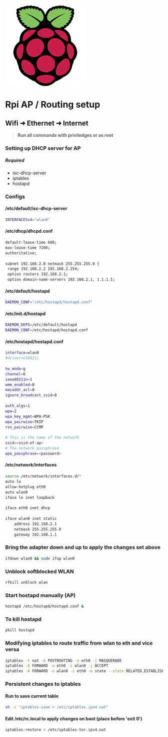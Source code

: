 [![](https://raw.githubusercontent.com/iiiypuk/rpi-icon/master/256.png)]()

# Rpi AP / Routing setup
## Wifi ➜ Ethernet ➜ Internet

> **Run all commands with priviledges or as root**

### Setting up DHCP server for AP
##### Required
- isc-dhcp-server
- iptables
- hostapd

### Configs
#### /etc/default/isc-dhcp-server
```sh
INTERFACESv4="wlan0"
```
#### /etc/dhcp/dhcpd.conf
```sh
default-lease-time 600;
max-lease-time 7200;
authoritative;
 
subnet 192.168.2.0 netmask 255.255.255.0 {
 range 192.168.2.2 192.168.2.254;
 option routers 192.168.2.1;
 option domain-name-servers 192.168.2.1, 1.1.1.1;
```
#### /etc/default/hostapd
```sh
DAEMON_CONF="/etc/hostapd/hostapd.conf"
```
#### /etc/init.d/hostapd
```sh
DAEMON_DEFS=/etc/default/hostapd
DAEMON_CONF=/etc/hostapd/hostapd.conf
```
#### /etc/hostapd/hostapd.conf
```sh
interface=wlan0
#driver=nl80211

hw_mode=g
channel=6
ieee80211n=1
wmm_enabled=0
macaddr_acl=0
ignore_broadcast_ssid=0

auth_algs=1
wpa=2
wpa_key_mgmt=WPA-PSK
wpa_pairwise=TKIP
rsn_pairwise=CCMP

# This is the name of the network
ssid=<ssid-of-ap>
# The network passphrase
wpa_passphrase=<password>
```
#### /etc/network/interfaces
```sh
source /etc/network/interfaces.d/*
auto lo
allow-hotplug eth0
auto wlan0
iface lo inet loopback

iface eth0 inet dhcp

iface wlan0 inet static
    address 192.168.2.1
    netmask 255.255.255.0
    gateway 192.168.1.1
```
### Bring the adapter down and up to apply the changes set above
```sh
ifdown wlan0 && sudo ifup wlan0
```
### Unblock softblocked WLAN
```sh
rfkill unblock wlan
```
### Start hostapd manually (AP)
```sh
hostapd /etc/hostapd/hostapd.conf &
```
### To kill hostapd
```sh
pkill hostapd
```
### Modifying iptables to route traffic from wlan to eth and vice versa
```sh
iptables -t nat -A POSTROUTING -o eth0 -j MASQUERADE
iptables -A FORWARD -o eth0 -i wlan0 -j ACCEPT
iptables -A FORWARD -o wlan0 -i eth0 -m state --state RELATED,ESTABLISHED -j ACCEPT
```
### Persistent changes to iptables
#### Run to save current table
```sh
sh -c "iptables-save > /etc/iptables.ipv4.nat"
```
#### Edit /etc/rc.local to apply changes on boot (place before 'exit 0')
```sh
iptables-restore < /etc/iptables-tor.ipv4.nat
```